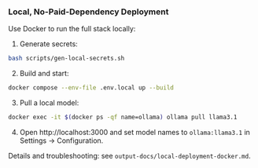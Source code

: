 ### Local, No-Paid-Dependency Deployment

Use Docker to run the full stack locally:

1) Generate secrets:
```bash
bash scripts/gen-local-secrets.sh
```

2) Build and start:
```bash
docker compose --env-file .env.local up --build
```

3) Pull a local model:
```bash
docker exec -it $(docker ps -qf name=ollama) ollama pull llama3.1
```

4) Open http://localhost:3000 and set model names to `ollama:llama3.1` in Settings → Configuration.

Details and troubleshooting: see `output-docs/local-deployment-docker.md`.


